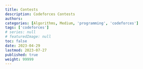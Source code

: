 ```yaml
---
title: Contests
description: Codeforces Contests
authors:
categories: [Algorithms, Medium, 'programming', 'codeforces']
tags: ['codeforces']
# series: null
# featuredImage: null
toc: false
date: 2023-04-29
lastmod: 2023-07-27
published: true
weight: 99999
---
```

